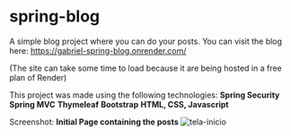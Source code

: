 # spring-blog

A simple blog project where you can do your posts.
You can visit the blog here: https://gabriel-spring-blog.onrender.com/

(The site can take some time to load because it are being hosted in a free plan of Render)

This project was made using the following technologies:
**Spring Security**
**Spring MVC**
**Thymeleaf**
**Bootstrap**
**HTML, CSS, Javascript**

Screenshot:
**Initial Page containing the posts**
![tela-inicio](https://user-images.githubusercontent.com/74604806/221670083-33c82761-5266-42ac-a1e2-fac9033e070c.png)
